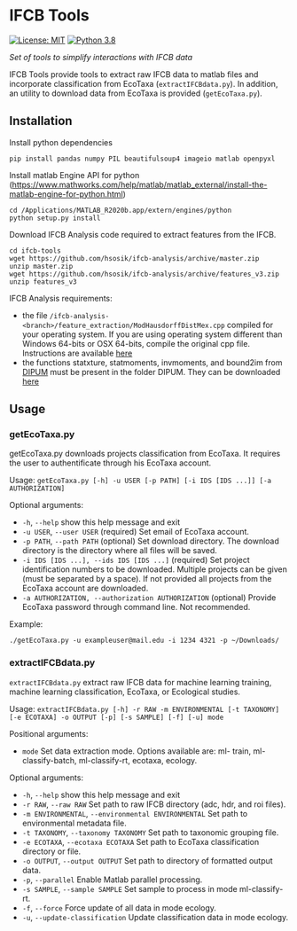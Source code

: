 IFCB Tools
==========
[![License: MIT](https://img.shields.io/badge/license-MIT-green.svg)](https://opensource.org/licenses/MIT)
[![Python 3.8](https://img.shields.io/badge/Python-3.8-blue.svg)](https://www.python.org/downloads/)

_Set of tools to simplify interactions with IFCB data_

IFCB Tools provide tools to extract raw IFCB data to matlab files and incorporate classification from EcoTaxa (`extractIFCBdata.py`). In addition, an utility to download data from EcoTaxa is provided (`getEcoTaxa.py`).


## Installation
Install python dependencies

    pip install pandas numpy PIL beautifulsoup4 imageio matlab openpyxl

Install matlab Engine API for python (https://www.mathworks.com/help/matlab/matlab_external/install-the-matlab-engine-for-python.html)
    
    cd /Applications/MATLAB_R2020b.app/extern/engines/python
    python setup.py install

Download IFCB Analysis code required to extract features from the IFCB.
    
    cd ifcb-tools
    wget https://github.com/hsosik/ifcb-analysis/archive/master.zip
    unzip master.zip
    wget https://github.com/hsosik/ifcb-analysis/archive/features_v3.zip
    unzip features_v3

IFCB Analysis requirements:
  - the file `/ifcb-analysis-<branch>/feature_extraction/ModHausdorffDistMex.cpp`
  compiled for your operating system. If you are using operating system
  different than Windows 64-bits or OSX 64-bits, compile the original cpp file.
  Instructions are available [here](http://www.mathworks.com/matlabcentral/fileexchange/30108-mex-modified-hausdorff-distance-for-2d-point-sets)
  - the functions statxture, statmoments, invmoments, and bound2im from
  [DIPUM](http://www.imageprocessingplace.com/) must be present in the folder DIPUM.
  They can be downloaded [here](http://fourier.eng.hmc.edu/e161/dipum/)
  

## Usage
### getEcoTaxa.py
getEcoTaxa.py downloads projects classification from EcoTaxa. It requires the user to authentificate through his EcoTaxa account.

Usage: `getEcoTaxa.py [-h] -u USER [-p PATH] [-i IDS [IDS ...]] [-a AUTHORIZATION]`

Optional arguments:
  - `-h`, `--help`         show this help message and exit
  - `-u USER`, `--user USER`  (required) Set email of EcoTaxa account.
  - `-p PATH`, `--path PATH`  (optional) Set download directory. The download
                        directory is the directory where all files will be
                        saved.
  - `-i IDS [IDS ...], --ids IDS [IDS ...]`
                        (required) Set project identification numbers to be
                        downloaded. Multiple projects can be given (must be
                        separated by a space). If not provided all projects
                        from the EcoTaxa account are downloaded.
  - `-a AUTHORIZATION, --authorization AUTHORIZATION`
                        (optional) Provide EcoTaxa password through command
                        line. Not recommended.

Example:

    ./getEcoTaxa.py -u exampleuser@mail.edu -i 1234 4321 -p ~/Downloads/


### extractIFCBdata.py
`extractIFCBdata.py` extract raw IFCB data for machine learning training, machine learning classification, EcoTaxa, or Ecological studies.

Usage: `extractIFCBdata.py [-h] -r RAW -m ENVIRONMENTAL [-t TAXONOMY] [-e ECOTAXA] -o OUTPUT [-p] [-s SAMPLE] [-f] [-u] mode`

Positional arguments:
  - `mode`                  Set data extraction mode. Options available are: ml-
                        train, ml-classify-batch, ml-classify-rt, ecotaxa,
                        ecology.

Optional arguments:
  - `-h`, `--help`            show this help message and exit
  - `-r RAW`, `--raw RAW`     Set path to raw IFCB directory (adc, hdr, and roi
                        files).
  - `-m ENVIRONMENTAL`, `--environmental ENVIRONMENTAL`
                        Set path to environmental metadata file.
  - `-t TAXONOMY`, `--taxonomy TAXONOMY`
                        Set path to taxonomic grouping file.
  - `-e ECOTAXA`, `--ecotaxa ECOTAXA`
                        Set path to EcoTaxa classification directory or file.
  - `-o OUTPUT`, `--output OUTPUT`
                        Set path to directory of formatted output data.
  - `-p`, `--parallel`        Enable Matlab parallel processing.
  - `-s SAMPLE`, `--sample SAMPLE`
                        Set sample to process in mode ml-classify-rt.
  - `-f`, `--force`           Force update of all data in mode ecology.
  - `-u`, `--update-classification`
                        Update classification data in mode ecology.
